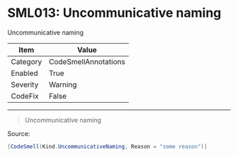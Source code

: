 # SML013: Uncommunicative naming

Uncommunicative naming

|Item|Value|
|-|-|
|Category|CodeSmellAnnotations|
|Enabled|True|
|Severity|Warning|
|CodeFix|False|
---

> Uncommunicative naming


Source:
```cs
[CodeSmell(Kind.UncommunicativeNaming, Reason = "some reason")]
```